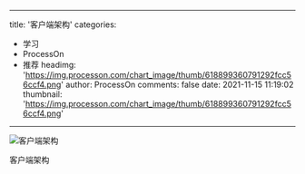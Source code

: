 
---
title: '客户端架构'
categories: 
 - 学习
 - ProcessOn
 - 推荐
headimg: 'https://img.processon.com/chart_image/thumb/618899360791292fcc56ccf4.png'
author: ProcessOn
comments: false
date: 2021-11-15 11:19:02
thumbnail: 'https://img.processon.com/chart_image/thumb/618899360791292fcc56ccf4.png'
---

<div>   
<img class="thumb" alt="客户端架构" src="https://img.processon.com/chart_image/thumb/618899360791292fcc56ccf4.png" referrerpolicy="no-referrer">
<p>客户端架构</p>  
</div>
            